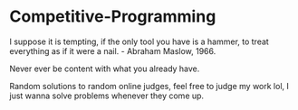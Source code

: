 # Competitive-Programming
I suppose it is tempting, if the only tool you have is a hammer, to treat everything as if it were a nail. - Abraham Maslow, 1966.

Never ever be content with what you already have.

Random solutions to random online judges, feel free to judge my work lol, I just wanna solve problems whenever they come up.
